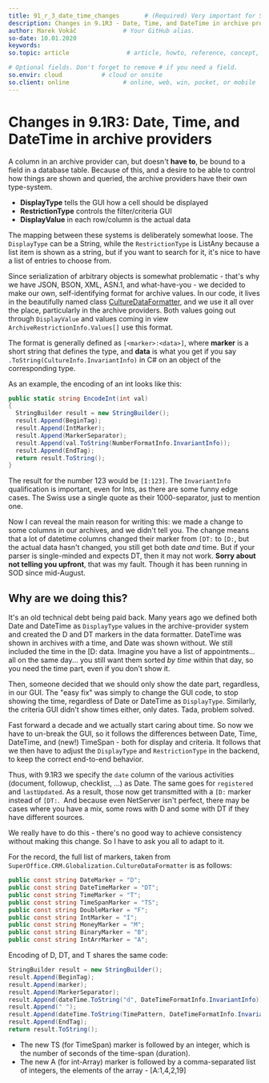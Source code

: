 ```yaml
---
title: 91_r_3_date_time_changes       # (Required) Very important for SEO.
description: Changes in 9.1R3 - Date, Time, and DateTime in archive providers # (Required) Important for SEO.
author: Marek Vokáč             # Your GitHub alias.
so-date: 10.01.2020
keywords:
so.topic: article                # article, howto, reference, concept, guide

# Optional fields. Don't forget to remove # if you need a field.
so.envir: cloud           # cloud or onsite
so.client: online               # online, web, win, pocket, or mobile
---
```


# Changes in 9.1R3: Date, Time, and DateTime in archive providers

A column in an archive provider can, but doesn't **have to**, be bound to a field in a database table. Because of this, and a desire to be able to control how things are shown and queried, the archive providers have their own type-system.

* **DisplayType** tells the GUI how a cell should be displayed
* **RestrictionType** controls the filter/criteria GUI
* **DisplayValue** in each row/column is the actual data

The mapping between these systems is deliberately somewhat loose. The `DisplayType` can be a String, while the `RestrictionType` is ListAny because a list item is shown as a string, but if you want to search for it, it's nice to have a list of entries to choose from.

Since serialization of arbitrary objects is somewhat problematic - that's why we have JSON, BSON, XML, ASN.1, and what-have-you - we decided to make our own, self-identifying format for archive values. In our code, it lives in the beautifully named class [CultureDataFormatter][1], and we use it all over the place, particularly in the archive providers. Both values going out through `DisplayValue` and values coming in view `ArchiveRestrictionInfo.Values[]` use this format.

The format is generally defined as `[<marker>:<data>]`, where **marker** is a short string that defines the type, and **data** is what you get if you say `.ToString(CultureInfo.InvariantInfo)` in C# on an object of the corresponding type.

As an example, the encoding of an int looks like this:

```csharp
public static string EncodeInt(int val)
{
  StringBuilder result = new StringBuilder();
  result.Append(BeginTag);
  result.Append(IntMarker);
  result.Append(MarkerSeparator);
  resu­lt.Append(val.ToString(NumberFormatInfo.InvariantInfo));
  result.Append(EndTag);
  return result.ToString();
}
```

The result for the number 123 would be `[I:123]`. The `InvariantInfo` qualification is important, even for Ints, as there are some funny edge cases. The Swiss use a single quote as their 1000-separator, just to mention one.

Now I can reveal the main reason for writing this: we made a change to some columns in our archives, and we didn't tell you. The change means that a lot of datetime columns changed their marker from `[DT:` to `[D:`, but the actual data hasn't changed, you still get both date *and* time. But if your parser is single-minded and expects DT, then it may not work. **Sorry about not telling you upfront**, that was my fault. Though it has been running in SOD since mid-August.

## Why are we doing this?

It's an old technical debt being paid back. Many years ago we defined both Date and DateTime as `DisplayType` values in the archive-provider system and created the D and DT markers in the data formatter. DateTime was shown in archives *with* a time, and Date was shown without. We still included the time in the \[D: data. Imagine you have a list of appointments... all on the same day... you still want them sorted *by time* within that day, so you need the time part, even if you don't show it.

Then, someone decided that we should only show the date part, regardless, in our GUI. The "easy fix" was simply to change the GUI code, to stop showing the time, regardless of Date or DateTime as `DisplayType`. Similarly, the criteria GUI didn't show times either, only dates. Tada, problem solved.

Fast forward a decade and we actually start caring about time. So now we have to un-break the GUI, so it follows the differences between Date, Time, DateTime, and (new!) TimeSpan - both for display and criteria. It follows that we then have to adjust the `DisplayType` and `RestrictionType` in the backend, to keep the correct end-to-end behavior.

Thus, with 9.1R3 we specify the `date` column of the various activities (document, followup, checklist, ...) as Date. The same goes for `registered` and `lastUpdated`. As a result, those now get transmitted with a `[D:` marker instead of `[DT:`.  And because even NetServer isn't perfect, there may be cases where you have a mix, some rows with D and some with DT if they have different sources.

We really have to do this - there's no good way to achieve consistency without making this change. So I have to ask you all to adapt to it.

For the record, the full list of markers, taken from `SuperOffice.CRM.Globalization.CultureDataFormatter` is as follows:

```csharp
public const string DateMarker = "D";
public const string DateTimeMarker = "DT";
public const string TimeMarker = "T";
public const string TimeSpanMarker = "TS";
public const string DoubleMarker = "F";
public const string IntMarker = "I";
public const string MoneyMarker = "M";
public const string BinaryMarker = "B";
public const string IntArrMarker = "A";
```

Encoding of D, DT, and T shares the same code:

```csharp
StringBuilder result = new StringBuilder();
result.Append(BeginTag);
result.Append(marker);
result.Append(MarkerSeparator);
result.­Append(dateTime.ToString("d", DateTimeFormatInfo.InvariantInfo));
result.Append(" ");
result.Append(dateTime.ToString(TimePattern, DateTimeFormatInfo.InvariantInfo));
result.Append(EndTag);
return result.ToString();
```

* The new TS (for TimeSpan) marker is followed by an integer, which is the number of seconds of the time-span (duration).
* The new A (for int-Array) marker is followed by a comma-separated list of integers, the elements of the array - \[A:1,4,2,19\]

<!-- Referenced links -->
[1]: ../globalization-and-localization/culture/culturedataformatter.md

<!-- Referenced images -->
